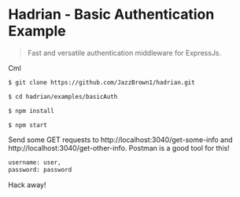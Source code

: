 # Hadrian - Basic Authentication Example
> Fast and versatile authentication middleware for ExpressJs.

Cml

```sh
$ git clone https://github.com/JazzBrown1/hadrian.git

$ cd hadrian/examples/basicAuth

$ npm install

$ npm start
```

Send some GET requests to http://localhost:3040/get-some-info and http://localhost:3040/get-other-info. Postman is a good tool for this!

```sh
username: user,
password: password
```

Hack away!